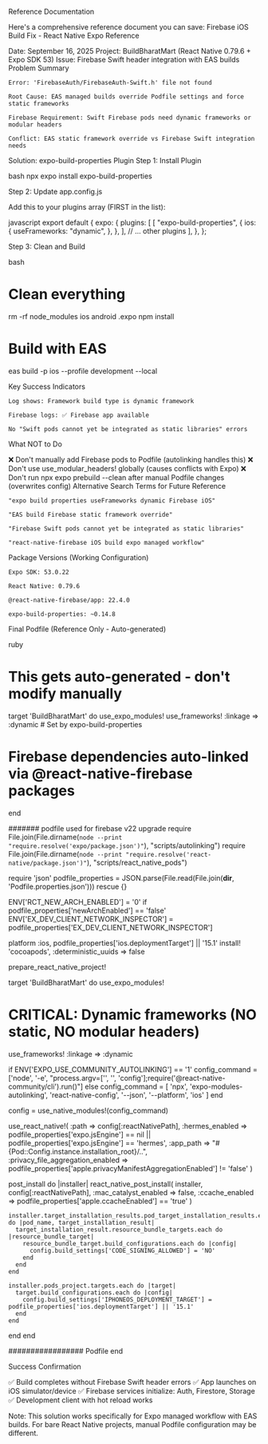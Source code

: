 Reference Documentation

Here's a comprehensive reference document you can save:
Firebase iOS Build Fix - React Native Expo Reference

Date: September 16, 2025
Project: BuildBharatMart (React Native 0.79.6 + Expo SDK 53)
Issue: Firebase Swift header integration with EAS builds
Problem Summary

    Error: 'FirebaseAuth/FirebaseAuth-Swift.h' file not found

    Root Cause: EAS managed builds override Podfile settings and force static frameworks

    Firebase Requirement: Swift Firebase pods need dynamic frameworks or modular headers

    Conflict: EAS static framework override vs Firebase Swift integration needs

Solution: expo-build-properties Plugin
Step 1: Install Plugin

bash
npx expo install expo-build-properties

Step 2: Update app.config.js

Add this to your plugins array (FIRST in the list):

javascript
export default {
expo: {
plugins: [
[
"expo-build-properties",
{
ios: {
useFrameworks: "dynamic",
},
},
],
// ... other plugins
],
},
};

Step 3: Clean and Build

bash

# Clean everything

rm -rf node_modules ios android .expo
npm install

# Build with EAS

eas build -p ios --profile development --local

Key Success Indicators

    Log shows: Framework build type is dynamic framework

    Firebase logs: ✅ Firebase app available

    No "Swift pods cannot yet be integrated as static libraries" errors

What NOT to Do

❌ Don't manually add Firebase pods to Podfile (autolinking handles this)
❌ Don't use use_modular_headers! globally (causes conflicts with Expo)
❌ Don't run npx expo prebuild --clean after manual Podfile changes (overwrites config)
Alternative Search Terms for Future Reference

    "expo build properties useFrameworks dynamic Firebase iOS"

    "EAS build Firebase static framework override"

    "Firebase Swift pods cannot yet be integrated as static libraries"

    "react-native-firebase iOS build expo managed workflow"

Package Versions (Working Configuration)

    Expo SDK: 53.0.22

    React Native: 0.79.6

    @react-native-firebase/app: 22.4.0

    expo-build-properties: ~0.14.8

Final Podfile (Reference Only - Auto-generated)

ruby

# This gets auto-generated - don't modify manually

target 'BuildBharatMart' do
use_expo_modules!
use_frameworks! :linkage => :dynamic # Set by expo-build-properties

# Firebase dependencies auto-linked via @react-native-firebase packages

end

####### podfile used for firebase v22 upgrade
require File.join(File.dirname(`node --print "require.resolve('expo/package.json')"`), "scripts/autolinking")
require File.join(File.dirname(`node --print "require.resolve('react-native/package.json')"`), "scripts/react_native_pods")

require 'json'
podfile_properties = JSON.parse(File.read(File.join(**dir**, 'Podfile.properties.json'))) rescue {}

ENV['RCT_NEW_ARCH_ENABLED'] = '0' if podfile_properties['newArchEnabled'] == 'false'
ENV['EX_DEV_CLIENT_NETWORK_INSPECTOR'] = podfile_properties['EX_DEV_CLIENT_NETWORK_INSPECTOR']

platform :ios, podfile_properties['ios.deploymentTarget'] || '15.1'
install! 'cocoapods', :deterministic_uuids => false

prepare_react_native_project!

target 'BuildBharatMart' do
use_expo_modules!

# CRITICAL: Dynamic frameworks (NO static, NO modular headers)

use_frameworks! :linkage => :dynamic

if ENV['EXPO_USE_COMMUNITY_AUTOLINKING'] == '1'
config_command = ['node', '-e', "process.argv=['', '', 'config'];require('@react-native-community/cli').run()"]
else
config_command = [
'npx',
'expo-modules-autolinking',
'react-native-config',
'--json',
'--platform',
'ios'
]
end

config = use_native_modules!(config_command)

use_react_native!(
:path => config[:reactNativePath],
:hermes_enabled => podfile_properties['expo.jsEngine'] == nil || podfile_properties['expo.jsEngine'] == 'hermes',
:app_path => "#{Pod::Config.instance.installation_root}/..",
:privacy_file_aggregation_enabled => podfile_properties['apple.privacyManifestAggregationEnabled'] != 'false'
)

post_install do |installer|
react_native_post_install(
installer,
config[:reactNativePath],
:mac_catalyst_enabled => false,
:ccache_enabled => podfile_properties['apple.ccacheEnabled'] == 'true'
)

    installer.target_installation_results.pod_target_installation_results.each do |pod_name, target_installation_result|
      target_installation_result.resource_bundle_targets.each do |resource_bundle_target|
        resource_bundle_target.build_configurations.each do |config|
          config.build_settings['CODE_SIGNING_ALLOWED'] = 'NO'
        end
      end
    end

    installer.pods_project.targets.each do |target|
      target.build_configurations.each do |config|
        config.build_settings['IPHONEOS_DEPLOYMENT_TARGET'] = podfile_properties['ios.deploymentTarget'] || '15.1'
      end
    end

end
end

################# Podfile end

Success Confirmation

✅ Build completes without Firebase Swift header errors
✅ App launches on iOS simulator/device
✅ Firebase services initialize: Auth, Firestore, Storage
✅ Development client with hot reload works

Note: This solution works specifically for Expo managed workflow with EAS builds. For bare React Native projects, manual Podfile configuration may be different.
